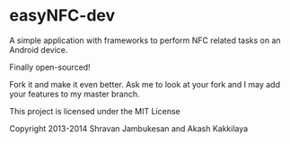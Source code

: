 easyNFC-dev
===========

A simple application with frameworks to perform NFC related tasks on an Android device.

Finally open-sourced!

Fork it and make it even better. Ask me to look at your fork and I may add your features to my master branch. 

This project is licensed under the MIT License

Copyright 2013-2014 Shravan Jambukesan and Akash Kakkilaya

